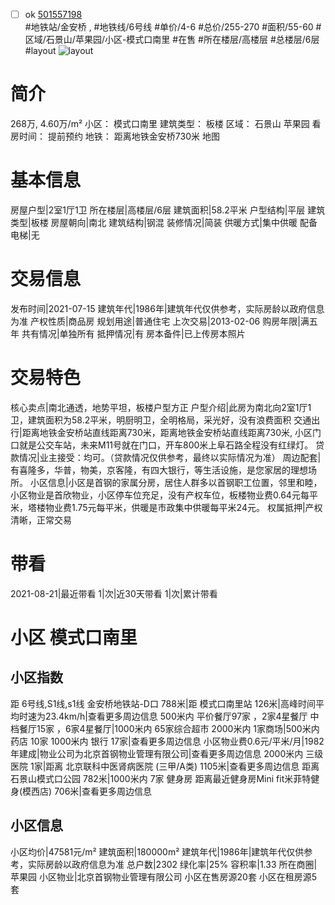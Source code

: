 - [ ] ok [501557198](https://bj.5i5j.com/ershoufang/501557198.html)  
 #地铁站/金安桥 ,  #地铁线/6号线
#单价/4-6 #总价/255-270 #面积/55-60   #区域/石景山/苹果园/小区-模式口南里 #在售 #所在楼层/高楼层 #总楼层/6层 #layout 
![layout](http://image2a.5i5j.com/bdir/layout/cb36587a37c943e083252758f25cf33a.jpg_P5.jpg) 
# 简介 
 268万,  4.60万/m² 
小区： 模式口南里
建筑类型： 板楼
区域： 石景山 苹果园
看房时间： 提前预约
地铁： 距离地铁金安桥730米 地图
# 基本信息 
 房屋户型|2室1厅1卫
所在楼层|高楼层/6层
建筑面积|58.2平米
户型结构|平层
建筑类型|板楼
房屋朝向|南北
建筑结构|钢混
装修情况|简装
供暖方式|集中供暖
配备电梯|无
# 交易信息 
 发布时间|2021-07-15
建筑年代|1986年|建筑年代仅供参考，实际房龄以政府信息为准
产权性质|商品房
规划用途|普通住宅
上次交易|2013-02-06
购房年限|满五年
共有情况|单独所有
抵押情况|有
房本备件|已上传房本照片
# 交易特色 
 核心卖点|南北通透，地势平坦，板楼户型方正
户型介绍|此房为南北向2室1厅1卫，建筑面积为58.2平米，明厨明卫，全明格局，采光好，没有浪费面积
交通出行|距离地铁金安桥站直线距离730米，距离地铁金安桥站直线距离730米, 小区门口就是公交车站，未来M11号就在门口，开车800米上阜石路全程没有红绿灯。
贷款情况|业主接受：均可。（贷款情况仅供参考，最终以实际情况为准）
周边配套|有喜隆多，华普，物美，京客隆，有四大银行，等生活设施，是您家居的理想场所。
小区信息|小区是首钢的家属分房，居住人群多以首钢职工位置，邻里和睦，小区物业是首欣物业，小区停车位充足，没有产权车位，板楼物业费0.64元每平米，塔楼物业费1.75元每平米，供暖是市政集中供暖每平米24元。
权属抵押|产权清晰，正常交易
# 带看 
 2021-08-21|最近带看	 1|次|近30天带看	 1|次|累计带看
# 小区 模式口南里
## 小区指数 
 距 6号线,S1线,s1线 金安桥地铁站-D口 788米|距 模式口南里站 126米|高峰时间平均时速为23.4km/h|查看更多周边信息
500米内 平价餐厅97家 ，2家4星餐厅
中档餐厅15家 ，6家4星餐厅|1000米内 65家综合超市
2000米内 1家商场|500米内 药店 10家
1000米内 银行 17家|查看更多周边信息
小区物业费0.6元/平米/月|1982年建成|物业公司为北京首钢物业管理有限公司|查看更多周边信息
2000米内 三级医院 1家|距离 北京联科中医肾病医院 (三甲/A类) 1105米|查看更多周边信息
距离 石景山模式口公园 782米|1000米内 7家 健身房
距离最近健身房Mini fit米菲特健身(模西店) 706米|查看更多周边信息
## 小区信息 
 小区均价|47581元/m²
建筑面积|180000m²
建筑年代|1986年|建筑年代仅供参考，实际房龄以政府信息为准
总户数|2302
绿化率|25%
容积率|1.33
所在商圈|苹果园
小区物业|北京首钢物业管理有限公司
小区在售房源20套
小区在租房源5套
